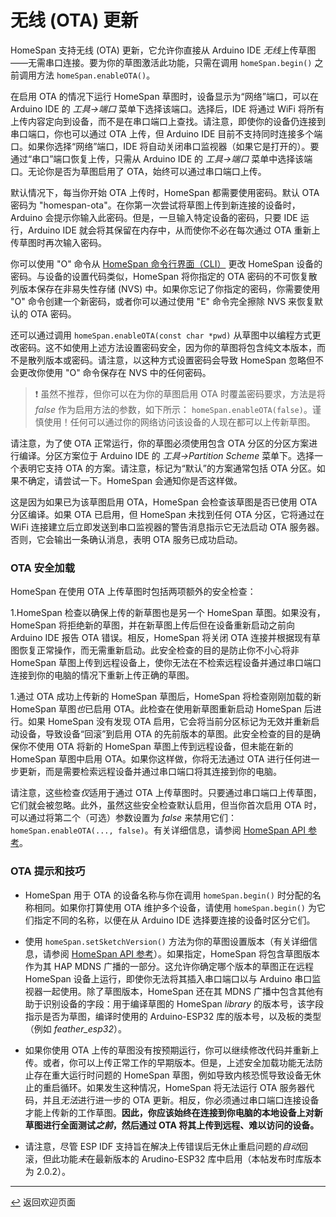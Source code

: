 <!--  原文时间：2023.3.19，翻译时间：2024.5.13，校对时间：2024.6.26 -->



# 无线 (OTA) 更新

HomeSpan 支持无线 (OTA) 更新，它允许你直接从 Arduino IDE *无线*上传草图——无需串口连接。要为你的草图激活此功能，只需在调用 `homeSpan.begin()` 之前调用方法 `homeSpan.enableOTA()`。

在启用 OTA 的情况下运行 HomeSpan 草图时，设备显示为“网络”端口，可以在 Arduino IDE 的 *工具→端口* 菜单下选择该端口。选择后，IDE 将通过 WiFi 将所有上传内容定向到设备，而不是在串口端口上查找。请注意，即使你的设备仍连接到串口端口，你也可以通过 OTA 上传，但 Arduino IDE 目前不支持同时连接多个端口。如果你选择“网络”端口，IDE 将自动关闭串口监视器（如果它是打开的）。要通过“串口”端口恢复上传，只需从 Arduino IDE 的 *工具→端口* 菜单中选择该端口。无论你是否为草图启用了 OTA，始终可以通过串口端口上传。

默认情况下，每当你开始 OTA 上传时，HomeSpan 都需要使用密码。默认 OTA 密码为 "homespan-ota"。在你第一次尝试将草图上传到新连接的设备时，Arduino 会提示你输入此密码。但是，一旦输入特定设备的密码，只要 IDE 运行，Arduino IDE 就会将其保留在内存中，从而使你不必在每次通过 OTA 重新上传草图时再次输入密码。

你可以使用 "O" 命令从 [HomeSpan 命令行界面（CLI）](docs/CLI.md) 更改 HomeSpan 设备的密码。与设备的设置代码类似，HomeSpan 将你指定的 OTA 密码的不可恢复散列版本保存在非易失性存储 (NVS) 中。如果你忘记了你指定的密码，你需要使用 "O" 命令创建一个新密码，或者你可以通过使用 "E" 命令完全擦除 NVS 来恢复默认的 OTA 密码。

还可以通过调用 `homeSpan.enableOTA(const char *pwd)` 从草图中以编程方式更改密码。这不如使用上述方法设置密码安全，因为你的草图将包含纯文本版本，而不是散列版本或密码。请注意，以这种方式设置密码会导致 HomeSpan 忽略但不会更改你使用 "O" 命令保存在 NVS 中的任何密码。

> :exclamation: 虽然不推荐，但你可以在为你的草图启用 OTA 时覆盖密码要求，方法是将 *false* 作为启用方法的参数，如下所示： `homeSpan.enableOTA(false)`。谨慎使用！任何可以通过你的网络访问该设备的人现在都可以上传新草图。

请注意，为了使 OTA 正常运行，你的草图必须使用包含 OTA 分区的分区方案进行编译。分区方案位于 Arduino IDE 的 *工具→Partition Scheme* 菜单下。选择一个表明它支持 OTA 的方案。请注意，标记为“默认”的方案通常包括 OTA 分区。如果不确定，请尝试一下。HomeSpan 会通知你是否这样做。

这是因为如果已为该草图启用 OTA，HomeSpan 会检查该草图是否已使用 OTA 分区编译。如果 OTA 已启用，但 HomeSpan 未找到任何 OTA 分区，它将通过在 WiFi 连接建立后立即发送到串口监视器的警告消息指示它无法启动 OTA 服务器。否则，它会输出一条确认消息，表明 OTA 服务已成功启动。

### OTA 安全加载

HomeSpan 在使用 OTA 上传草图时包括两项额外的安全检查：

1.HomeSpan 检查以确保上传的新草图也是另一个 HomeSpan 草图。如果没有，HomeSpan 将拒绝新的草图，并在新草图上传后但在设备重新启动之前向 Arduino IDE 报告 OTA 错误。相反，HomeSpan 将关闭 OTA 连接并根据现有草图恢复正常操作，而无需重新启动。此安全检查的目的是防止你不小心将非 HomeSpan 草图上传到远程设备上，使你无法在不检索远程设备并通过串口端口连接到你的电脑的情况下重新上传正确的草图。

1.通过 OTA 成功上传新的 HomeSpan 草图后，HomeSpan 将检查刚刚加载的新 HomeSpan 草图*也*已启用 OTA。此检查在使用新草图重新启动 HomeSpan 后进行。如果 HomeSpan 没有发现 OTA 启用，它会将当前分区标记为无效并重新启动设备，导致设备“回滚”到启用 OTA 的先前版本的草图。此安全检查的目的是确保你不使用 OTA 将新的 HomeSpan 草图上传到远程设备，但未能在新的 HomeSpan 草图中启用 OTA。如果你这样做，你将无法通过 OTA 进行任何进一步更新，而是需要检索远程设备并通过串口端口将其连接到你的电脑。

请注意，这些检查*仅*适用于通过 OTA 上传草图时。只要通过串口端口上传草图，它们就会被忽略。此外，虽然这些安全检查默认启用，但当你首次启用 OTA 时，可以通过将第二个（可选）参数设置为 *false* 来禁用它们： `homeSpan.enableOTA(..., false)`。有关详细信息，请参阅 [HomeSpan API 参考](docs/Reference.md)。

### OTA 提示和技巧

* HomeSpan 用于 OTA 的设备名称与你在调用 `homeSpan.begin()` 时分配的名称相同。如果你打算使用 OTA 维护多个设备，请使用 `homeSpan.begin()` 为它们指定不同的名称，以便在从 Arduino IDE 选择要连接的设备时区分它们。

* 使用 `homeSpan.setSketchVersion()` 方法为你的草图设置版本（有关详细信息，请参阅 [HomeSpan API 参考](docs/Reference.md)）。如果指定，HomeSpan 将包含草图版本作为其 HAP MDNS 广播的一部分。这允许你确定哪个版本的草图正在远程 HomeSpan 设备上运行，即使你无法将其插入串口端口以与 Arduino 串口监视器一起使用。除了草图版本，HomeSpan 还在其 MDNS 广播中包含其他有助于识别设备的字段：用于编译草图的 HomeSpan *library* 的版本号，该字段指示是否为草图，编译时使用的 Arduino-ESP32 库的版本号，以及板的类型（例如 *feather_esp32*）。

* 如果你使用 OTA 上传的草图没有按预期运行，你可以继续修改代码并重新上传。或者，你可以上传正常工作的早期版本。但是，上述安全加载功能无法防止存在重大运行时问题的 HomeSpan 草图，例如导致内核恐慌导致设备无休止的重启循环。如果发生这种情况，HomeSpan 将无法运行 OTA 服务器代码，并且*无法*进行进一步的 OTA 更新。相反，你必须通过串口端口连接设备才能上传新的工作草图。**因此，你应该始终在连接到你电脑的本地设备上对新草图进行全面测试*之前*，然后通过 OTA 将其上传到远程、难以访问的设备。**

* 请注意，尽管 ESP IDF 支持旨在解决上传错误后无休止重启问题的*自动*回滚，但此功能*未*在最新版本的 Arudino-ESP32 库中启用（本帖发布时库版本为 2.0.2）。

---

[↩️](../README.md#resources) 返回欢迎页面
